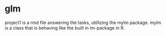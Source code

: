 # glm
project1 is a rmd file answering the tasks, utillizing the mylm package.
mylm is a class that is behaving like the built in lm-package in R.
